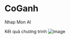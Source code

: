# CoGanh
Nhap Mon AI

Kết quả chương trình
![image](https://user-images.githubusercontent.com/77771720/119704508-ef502e00-be81-11eb-9cda-05d1d9221a1b.png)
